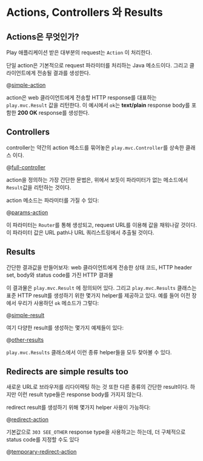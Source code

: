 <!--- Copyright (C) 2009-2015 Typesafe Inc. <http://www.typesafe.com> -->
# Actions, Controllers 와 Results

## Actions은 무엇인가?

Play 애플리케이션 받은 대부분의 request는 `Action` 이 처리한다. 

단일 action은 기본적으로 request 파라미터를 처리하는 Java 메소드이다. 그리고 클라이언트에게 전송될 결과를 생성한다.

@[simple-action](code/javaguide/http/JavaActions.java)

action은 web 클라이언트에게 전송할 HTTP response를 대표하는 `play.mvc.Result` 값을 리턴한다. 이 예시에서  `ok`는 **text/plain** response body를 포함한 **200 OK** response를 생성한다.

## Controllers 

controller는 약간의 action 메소드를 묶어놓은 `play.mvc.Controller`를 상속한 클래스 이다.

@[full-controller](code/javaguide/http/full/Application.java)

action을 정의하는 가장 간단한 문법은, 위에서 보듯이 파라미터가 없는 메소드에서 `Result`값을 리턴하는 것이다.

action 메소드는 파라미터를 가질 수 있다:

@[params-action](code/javaguide/http/JavaActions.java)

이 파라미터는 `Router`를 통해 생성되고, request URL를 이용해 값을 채워나갈 것이다. 이 파라미터 값은 URL path나 URL 쿼리스트링에서 추출될 것이다.

## Results

간단한 결과값을 만들어보자: web 클라이언트에게 전송한 상태 코드, HTTP header set, body와 status code를 가진 HTTP 결과물

이 결과물은 `play.mvc.Result` 에 정의되어 있다. 그리고 `play.mvc.Results` 클래스는 표준 HTTP result를 생성하기 위한 몇가지 helper를 제공하고 있다. 예를 들어 이전 장에서 우리가 사용하던 `ok` 메소드가 그렇다:

@[simple-result](code/javaguide/http/JavaActions.java)

여기 다양한 result를 생성하는 몇가지 예제들이 있다:

@[other-results](code/javaguide/http/JavaActions.java)

`play.mvc.Results` 클래스에서 이런 종류 helper들을 모두 찾아볼 수 있다.

## Redirects are simple results too

새로운 URL로 브라우저를 리다이렉팅 하는 것 또한 다른 종류의 간단한 result이다. 하지만 이런 result type들은 response body를 가지지 않는다. 

redirect result를 생성하기 위해 몇가지 helper 사용이 가능하다:

@[redirect-action](code/javaguide/http/JavaActions.java)

기본값으로 `303 SEE_OTHER` response type을 사용하고는 하는데, 더 구체적으로 status code를 지정할 수도 있다

@[temporary-redirect-action](code/javaguide/http/JavaActions.java)
